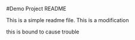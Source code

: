 #Demo Project README

This is a simple readme file.
This is a modification

this is bound to cause trouble
